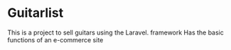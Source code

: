 # Guitarlist
 This is a project to sell guitars using the Laravel. framework Has the basic functions of an e-commerce site
